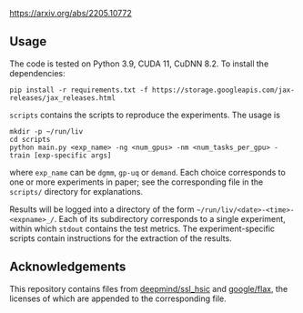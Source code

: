 https://arxiv.org/abs/2205.10772

## Usage

The code is tested on Python 3.9, CUDA 11, CuDNN 8.2. To install the dependencies:
```
pip install -r requirements.txt -f https://storage.googleapis.com/jax-releases/jax_releases.html
```

`scripts` contains the scripts to reproduce the experiments. The usage is
```
mkdir -p ~/run/liv
cd scripts
python main.py <exp_name> -ng <num_gpus> -nm <num_tasks_per_gpu> -train [exp-specific args]
```
where `exp_name` can be `dgmm`, `gp-uq` or `demand`. Each choice corresponds to one or more
experiments in paper; see the corresponding file in the `scripts/` directory for explanations.

Results will be logged into a directory of the form `~/run/liv/<date>-<time>-<expname>_/`. Each
of its subdirectory corresponds to a single experiment, within which `stdout` contains the
test metrics. The experiment-specific scripts contain instructions for the extraction of the
results.

## Acknowledgements

This repository contains files from [deepmind/ssl_hsic](https://github.com/deepmind/ssl_hsic)
and [google/flax](https://github.com/google/flax), the licenses of which are appended to the
corresponding file.
